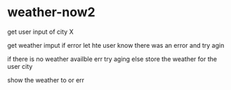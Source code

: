 # weather-now2

get user input of city X

get weather imput
   if error let hte user know there was an error and try agin

   if there is no weather availble err try aging
   else store the weather for the user city 


show the weather to or err

